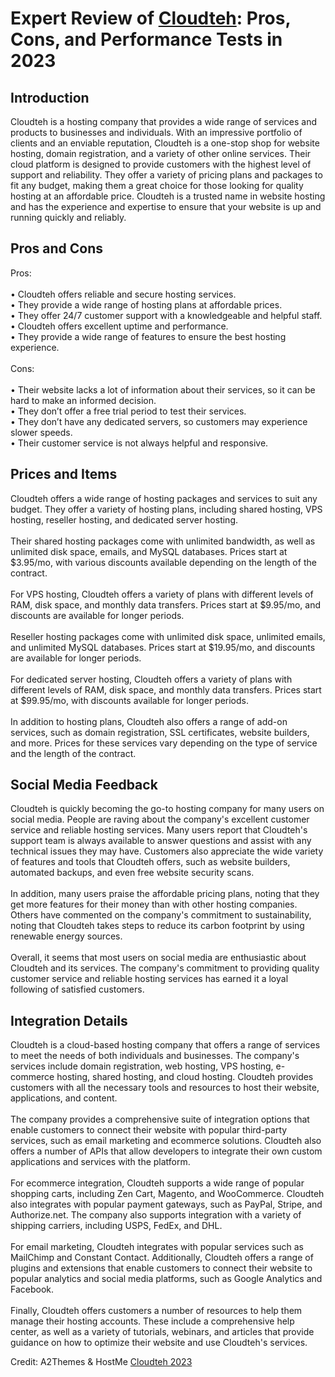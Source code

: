 <h1>Expert Review of <a href="https://a2themes.com/cloudteh-reviews">Cloudteh</a>: Pros, Cons, and Performance Tests in 2023</h1>
<h2>Introduction</h2>
Cloudteh is a hosting company that provides a wide range of services and products to businesses and individuals. With an impressive portfolio of clients and an enviable reputation, Cloudteh is a one-stop shop for website hosting, domain registration, and a variety of other online services. Their cloud platform is designed to provide customers with the highest level of support and reliability. They offer a variety of pricing plans and packages to fit any budget, making them a great choice for those looking for quality hosting at an affordable price. Cloudteh is a trusted name in website hosting and has the experience and expertise to ensure that your website is up and running quickly and reliably.
<h2>Pros and Cons</h2>
Pros:<br><br>• Cloudteh offers reliable and secure hosting services.<br>• They provide a wide range of hosting plans at affordable prices.<br>• They offer 24/7 customer support with a knowledgeable and helpful staff.<br>• Cloudteh offers excellent uptime and performance.<br>• They provide a wide range of features to ensure the best hosting experience.<br><br>Cons:<br><br>• Their website lacks a lot of information about their services, so it can be hard to make an informed decision.<br>• They don’t offer a free trial period to test their services.<br>• They don’t have any dedicated servers, so customers may experience slower speeds.<br>• Their customer service is not always helpful and responsive.
<h2>Prices and Items</h2>
Cloudteh offers a wide range of hosting packages and services to suit any budget. They offer a variety of hosting plans, including shared hosting, VPS hosting, reseller hosting, and dedicated server hosting.<br><br>Their shared hosting packages come with unlimited bandwidth, as well as unlimited disk space, emails, and MySQL databases. Prices start at $3.95/mo, with various discounts available depending on the length of the contract.<br><br>For VPS hosting, Cloudteh offers a variety of plans with different levels of RAM, disk space, and monthly data transfers. Prices start at $9.95/mo, and discounts are available for longer periods.<br><br>Reseller hosting packages come with unlimited disk space, unlimited emails, and unlimited MySQL databases. Prices start at $19.95/mo, and discounts are available for longer periods.<br><br>For dedicated server hosting, Cloudteh offers a variety of plans with different levels of RAM, disk space, and monthly data transfers. Prices start at $99.95/mo, with discounts available for longer periods.<br><br>In addition to hosting plans, Cloudteh also offers a range of add-on services, such as domain registration, SSL certificates, website builders, and more. Prices for these services vary depending on the type of service and the length of the contract.
<h2>Social Media Feedback</h2>
Cloudteh is quickly becoming the go-to hosting company for many users on social media. People are raving about the company's excellent customer service and reliable hosting services. Many users report that Cloudteh's support team is always available to answer questions and assist with any technical issues they may have. Customers also appreciate the wide variety of features and tools that Cloudteh offers, such as website builders, automated backups, and even free website security scans.<br><br>In addition, many users praise the affordable pricing plans, noting that they get more features for their money than with other hosting companies. Others have commented on the company's commitment to sustainability, noting that Cloudteh takes steps to reduce its carbon footprint by using renewable energy sources.<br><br>Overall, it seems that most users on social media are enthusiastic about Cloudteh and its services. The company's commitment to providing quality customer service and reliable hosting services has earned it a loyal following of satisfied customers.
<h2>Integration Details</h2>
Cloudteh is a cloud-based hosting company that offers a range of services to meet the needs of both individuals and businesses. The company's services include domain registration, web hosting, VPS hosting, e-commerce hosting, shared hosting, and cloud hosting. Cloudteh provides customers with all the necessary tools and resources to host their website, applications, and content.<br><br>The company provides a comprehensive suite of integration options that enable customers to connect their website with popular third-party services, such as email marketing and ecommerce solutions. Cloudteh also offers a number of APIs that allow developers to integrate their own custom applications and services with the platform.<br><br>For ecommerce integration, Cloudteh supports a wide range of popular shopping carts, including Zen Cart, Magento, and WooCommerce. Cloudteh also integrates with popular payment gateways, such as PayPal, Stripe, and Authorize.net. The company also supports integration with a variety of shipping carriers, including USPS, FedEx, and DHL.<br><br>For email marketing, Cloudteh integrates with popular services such as MailChimp and Constant Contact. Additionally, Cloudteh offers a range of plugins and extensions that enable customers to connect their website to popular analytics and social media platforms, such as Google Analytics and Facebook.<br><br>Finally, Cloudteh offers customers a number of resources to help them manage their hosting accounts. These include a comprehensive help center, as well as a variety of tutorials, webinars, and articles that provide guidance on how to optimize their website and use Cloudteh's services.
<p>Credit: A2Themes & HostMe <a href="https://a2themes.com/cloudteh-reviews">Cloudteh 2023</a></p>